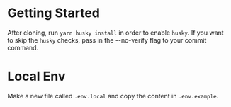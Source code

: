 # Getting Started

After cloning, run `yarn husky install` in order to enable `husky`.
If you want to skip the `husky` checks, pass in the --no-verify flag to your commit command.

# Local Env

Make a new file called `.env.local` and copy the content in `.env.example`.

